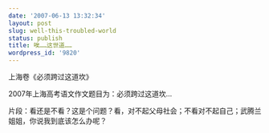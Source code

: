 ```yaml
---
date: '2007-06-13 13:32:34'
layout: post
slug: well-this-troubled-world
status: publish
title: 唉……这世道……
wordpress_id: '9820'
---
```


上海卷《必须跨过这道坎》

2007年上海高考语文作文题目为：必须跨过这道坎…

片段：看还是不看？这是个问题？看，对不起父母社会；不看对不起自己；武腾兰姐姐，你说我到底该怎么办呢？

